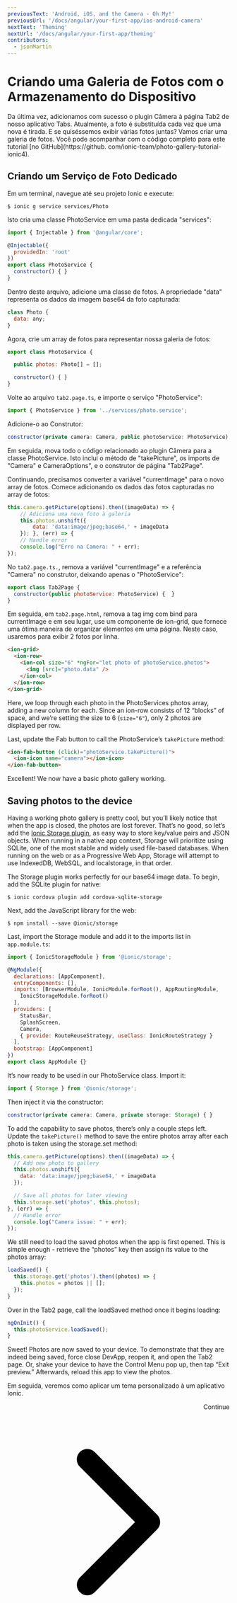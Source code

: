 ```yaml
---
previousText: 'Android, iOS, and the Camera - Oh My!'
previousUrl: '/docs/angular/your-first-app/ios-android-camera'
nextText: 'Theming'
nextUrl: '/docs/angular/your-first-app/theming'
contributors:
  - jsonMartin
---
```


# Criando uma Galeria de Fotos com o Armazenamento do Dispositivo

Da última vez, adicionamos com sucesso o plugin Câmera à página Tab2 de nosso aplicativo Tabs. Atualmente, a foto é substituída cada vez que uma nova é tirada. E se quiséssemos exibir várias fotos juntas? Vamos criar uma galeria de fotos. Você pode acompanhar com o código completo para este tutorial [no GitHub](https://github. com/ionic-team/photo-gallery-tutorial-ionic4).

## Criando um Serviço de Foto Dedicado

Em um terminal, navegue até seu projeto Ionic e execute:

```shell
$ ionic g service services/Photo
```

Isto cria uma classe PhotoService em uma pasta dedicada "services":

```Javascript
import { Injectable } from '@angular/core';

@Injectable({
  providedIn: 'root'
})
export class PhotoService {
  constructor() { }
}
```

Dentro deste arquivo, adicione uma classe de fotos. A propriedade "data" representa os dados da imagem base64 da foto capturada:

```Javascript
class Photo {
  data: any;
}
```

Agora, crie um array de fotos para representar nossa galeria de fotos:

```Javascript
export class PhotoService {

  public photos: Photo[] = [];

  constructor() { }
}
```

Volte ao arquivo `tab2.page.ts`, e importe o serviço "PhotoService":

```Javascript
import { PhotoService } from '../services/photo.service';
```

Adicione-o ao Construtor:

```Javascript
constructor(private camera: Camera, public photoService: PhotoService) {  }
```

Em seguida, mova todo o código relacionado ao plugin Câmera para a classe PhotoService. Isto inclui o método de "takePicture", os imports de "Camera" e CameraOptions", e o construtor de página "Tab2Page".

Continuando, precisamos converter a variável "currentImage" para o novo array de fotos. Comece adicionando os dados das fotos capturadas no array de fotos:

```Javascript
this.camera.getPicture(options).then((imageData) => {
    // Adiciona uma nova foto à galeria
    this.photos.unshift({
        data: 'data:image/jpeg;base64,' + imageData
    }); }, (err) => {
    // Handle error
    console.log("Erro na Camera: " + err);
});
```

No `tab2.page.ts.`, remova a variável "currentImage" e a referência "Camera" no construtor, deixando apenas o "PhotoService":

```Javascript
export class Tab2Page {
  constructor(public photoService: PhotoService) {  }
}
```

Em seguida, em `tab2.page.html`, remova a tag img com bind para currentImage e em seu lugar, use um componente de ion-grid, que fornece uma ótima maneira de organizar elementos em uma página. Neste caso, usaremos para exibir 2 fotos por linha.

```html
<ion-grid>
  <ion-row>
    <ion-col size="6" *ngFor="let photo of photoService.photos">
      <img [src]="photo.data" />
    </ion-col>
  </ion-row>
</ion-grid>
```

Here, we loop through each photo in the PhotoServices photos array, adding a new column for each. Since an ion-row consists of 12 “blocks” of space, and we’re setting the size to 6 (`size="6"`), only 2 photos are displayed per row.

Last, update the Fab button to call the PhotoService’s `takePicture` method:

```Html
<ion-fab-button (click)="photoService.takePicture()">
  <ion-icon name="camera"></ion-icon>
</ion-fab-button>
```

Excellent! We now have a basic photo gallery working.

## Saving photos to the device

Having a working photo gallery is pretty cool, but you’ll likely notice that when the app is closed, the photos are lost forever. That’s no good, so let’s add the [Ionic Storage plugin](https://ionicframework.com/docs/storage/), as easy way to store key/value pairs and JSON objects. When running in a native app context, Storage will prioritize using SQLite, one of the most stable and widely used file-based databases. When running on the web or as a Progressive Web App, Storage will attempt to use IndexedDB, WebSQL, and localstorage, in that order.

The Storage plugin works perfectly for our base64 image data. To begin, add the SQLite plugin for native:

```shell
$ ionic cordova plugin add cordova-sqlite-storage
```

Next, add the JavaScript library for the web:

```shell
$ npm install --save @ionic/storage
```

Last, import the Storage module and add it to the imports list in `app.module.ts`:

```Javascript
import { IonicStorageModule } from '@ionic/storage';

@NgModule({
  declarations: [AppComponent],
  entryComponents: [],
  imports: [BrowserModule, IonicModule.forRoot(), AppRoutingModule,
    IonicStorageModule.forRoot()
  ],
  providers: [
    StatusBar,
    SplashScreen,
    Camera,
    { provide: RouteReuseStrategy, useClass: IonicRouteStrategy }
  ],
  bootstrap: [AppComponent]
})
export class AppModule {}
```

It’s now ready to be used in our PhotoService class. Import it:

```Javascript
import { Storage } from '@ionic/storage';
```

Then inject it via the constructor:

```Javascript
constructor(private camera: Camera, private storage: Storage) { }
```

To add the capability to save photos, there’s only a couple steps left. Update the `takePicture()` method to save the entire photos array after each photo is taken using the storage.set method:

```Javascript
this.camera.getPicture(options).then((imageData) => {
  // Add new photo to gallery
  this.photos.unshift({
    data: 'data:image/jpeg;base64,' + imageData
  });

  // Save all photos for later viewing
  this.storage.set('photos', this.photos);
}, (err) => {
  // Handle error
  console.log("Camera issue: " + err);
});
```

We still need to load the saved photos when the app is first opened. This is simple enough - retrieve the “photos” key then assign its value to the photos array:

```Javascript
loadSaved() {
  this.storage.get('photos').then((photos) => {
    this.photos = photos || [];
  });
}
```

Over in the Tab2 page, call the loadSaved method once it begins loading:

```Javascript
ngOnInit() {
  this.photoService.loadSaved();
}
```

Sweet! Photos are now saved to your device. To demonstrate that they are indeed being saved, force close DevApp, reopen it, and open the Tab2 page. Or, shake your device to have the Control Menu pop up, then tap “Exit preview.” Afterwards, reload this app to view the photos.

Em seguida, veremos como aplicar um tema personalizado à um aplicativo Ionic.

<div style="text-align:right;">
  <docs-button href="/docs/angular/your-first-app/theming">Continue <svg viewBox="0 0 512 512"><path d="M294.1 256L167 129c-9.4-9.4-9.4-24.6 0-33.9s24.6-9.3 34 0L345 239c9.1 9.1 9.3 23.7.7 33.1L201.1 417c-4.7 4.7-10.9 7-17 7s-12.3-2.3-17-7c-9.4-9.4-9.4-24.6 0-33.9l127-127.1z"></path></svg></docs-button>
</div>
